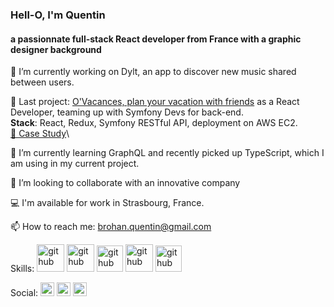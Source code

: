 ### Hell-O, I'm Quentin
#### a passionnate full-stack React developer from France with a graphic designer background

🔭 I’m currently working on Dylt, an app to discover new music shared between users.

📌 Last project: [O'Vacances, plan your vacation with friends](https://github.com/quentinbrohan/o-vacances) as a React Developer, teaming up with Symfony Devs for back-end.\
**Stack**: React, Redux, Symfony RESTful API, deployment on AWS EC2.\
[🤘 Case Study](https://quentinbrohan.fr/project/o-vacances/)\

🌱 I’m currently learning GraphQL and recently picked up TypeScript, which I am using in my current project.

👯 I’m looking to collaborate with an innovative company

💻 I'm available for work in Strasbourg, France.

📫 How to reach me: brohan.quentin@gmail.com 

Skills: <img src='https://cdn.jsdelivr.net/npm/simple-icons@3.0.1/icons/react.svg' alt='github' height='44'> <img src='https://cdn.jsdelivr.net/npm/simple-icons@3.0.1/icons/javascript.svg' alt='github' height='44'> <img src='https://cdn.jsdelivr.net/npm/simple-icons@3.0.1/icons/html5.svg' alt='github' height='42'> <img src='https://cdn.jsdelivr.net/npm/simple-icons@3.0.1/icons/css3.svg' alt='github' height='44'> <img src='https://cdn.jsdelivr.net/npm/simple-icons@3.0.1/icons/node-dot-js.svg' alt='github' height='42'>

Social: [<img src='https://cdn.jsdelivr.net/npm/simple-icons@3.0.1/icons/github.svg' alt='github' height='22'>](https://github.com/https://github.com/quentinbrohan)  [<img src='https://cdn.jsdelivr.net/npm/simple-icons@3.0.1/icons/linkedin.svg' alt='linkedin' height='22'>](https://www.linkedin.com/in/https://www.linkedin.com/in/quentinbrohan//)  [<img src='https://quentinbrohan.fr/favicon.svg' alt='website' height='22'>](https://quentinbrohan.fr/)  
